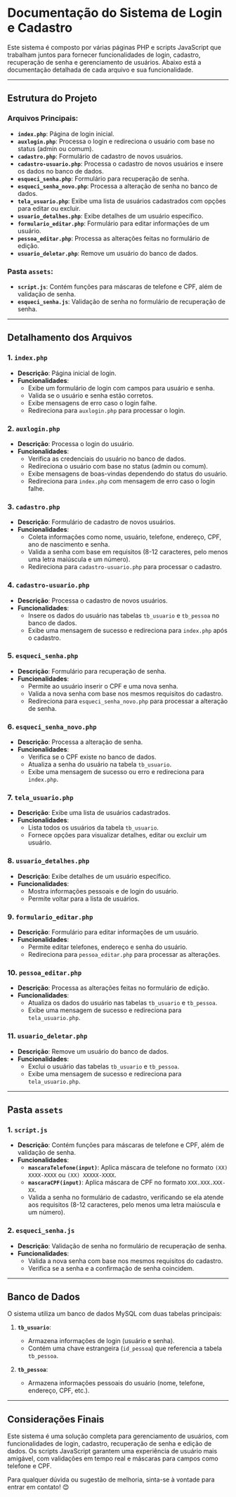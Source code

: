 # Documentação do Sistema de Login e Cadastro

Este sistema é composto por várias páginas PHP e scripts JavaScript que trabalham juntos para fornecer funcionalidades de login, cadastro, recuperação de senha e gerenciamento de usuários. Abaixo está a documentação detalhada de cada arquivo e sua funcionalidade.

---

## Estrutura do Projeto

### Arquivos Principais:
- **`index.php`**: Página de login inicial.
- **`auxlogin.php`**: Processa o login e redireciona o usuário com base no status (admin ou comum).
- **`cadastro.php`**: Formulário de cadastro de novos usuários.
- **`cadastro-usuario.php`**: Processa o cadastro de novos usuários e insere os dados no banco de dados.
- **`esqueci_senha.php`**: Formulário para recuperação de senha.
- **`esqueci_senha_novo.php`**: Processa a alteração de senha no banco de dados.
- **`tela_usuario.php`**: Exibe uma lista de usuários cadastrados com opções para editar ou excluir.
- **`usuario_detalhes.php`**: Exibe detalhes de um usuário específico.
- **`formulario_editar.php`**: Formulário para editar informações de um usuário.
- **`pessoa_editar.php`**: Processa as alterações feitas no formulário de edição.
- **`usuario_deletar.php`**: Remove um usuário do banco de dados.

### Pasta `assets`:
- **`script.js`**: Contém funções para máscaras de telefone e CPF, além de validação de senha.
- **`esqueci_senha.js`**: Validação de senha no formulário de recuperação de senha.

---

## Detalhamento dos Arquivos

### 1. **`index.php`**
- **Descrição**: Página inicial de login.
- **Funcionalidades**:
  - Exibe um formulário de login com campos para usuário e senha.
  - Valida se o usuário e senha estão corretos.
  - Exibe mensagens de erro caso o login falhe.
  - Redireciona para `auxlogin.php` para processar o login.

### 2. **`auxlogin.php`**
- **Descrição**: Processa o login do usuário.
- **Funcionalidades**:
  - Verifica as credenciais do usuário no banco de dados.
  - Redireciona o usuário com base no status (admin ou comum).
  - Exibe mensagens de boas-vindas dependendo do status do usuário.
  - Redireciona para `index.php` com mensagem de erro caso o login falhe.

### 3. **`cadastro.php`**
- **Descrição**: Formulário de cadastro de novos usuários.
- **Funcionalidades**:
  - Coleta informações como nome, usuário, telefone, endereço, CPF, ano de nascimento e senha.
  - Valida a senha com base em requisitos (8-12 caracteres, pelo menos uma letra maiúscula e um número).
  - Redireciona para `cadastro-usuario.php` para processar o cadastro.

### 4. **`cadastro-usuario.php`**
- **Descrição**: Processa o cadastro de novos usuários.
- **Funcionalidades**:
  - Insere os dados do usuário nas tabelas `tb_usuario` e `tb_pessoa` no banco de dados.
  - Exibe uma mensagem de sucesso e redireciona para `index.php` após o cadastro.

### 5. **`esqueci_senha.php`**
- **Descrição**: Formulário para recuperação de senha.
- **Funcionalidades**:
  - Permite ao usuário inserir o CPF e uma nova senha.
  - Valida a nova senha com base nos mesmos requisitos do cadastro.
  - Redireciona para `esqueci_senha_novo.php` para processar a alteração de senha.

### 6. **`esqueci_senha_novo.php`**
- **Descrição**: Processa a alteração de senha.
- **Funcionalidades**:
  - Verifica se o CPF existe no banco de dados.
  - Atualiza a senha do usuário na tabela `tb_usuario`.
  - Exibe uma mensagem de sucesso ou erro e redireciona para `index.php`.

### 7. **`tela_usuario.php`**
- **Descrição**: Exibe uma lista de usuários cadastrados.
- **Funcionalidades**:
  - Lista todos os usuários da tabela `tb_usuario`.
  - Fornece opções para visualizar detalhes, editar ou excluir um usuário.

### 8. **`usuario_detalhes.php`**
- **Descrição**: Exibe detalhes de um usuário específico.
- **Funcionalidades**:
  - Mostra informações pessoais e de login do usuário.
  - Permite voltar para a lista de usuários.

### 9. **`formulario_editar.php`**
- **Descrição**: Formulário para editar informações de um usuário.
- **Funcionalidades**:
  - Permite editar telefones, endereço e senha do usuário.
  - Redireciona para `pessoa_editar.php` para processar as alterações.

### 10. **`pessoa_editar.php`**
- **Descrição**: Processa as alterações feitas no formulário de edição.
- **Funcionalidades**:
  - Atualiza os dados do usuário nas tabelas `tb_usuario` e `tb_pessoa`.
  - Exibe uma mensagem de sucesso e redireciona para `tela_usuario.php`.

### 11. **`usuario_deletar.php`**
- **Descrição**: Remove um usuário do banco de dados.
- **Funcionalidades**:
  - Exclui o usuário das tabelas `tb_usuario` e `tb_pessoa`.
  - Exibe uma mensagem de sucesso e redireciona para `tela_usuario.php`.

---

## Pasta `assets`

### 1. **`script.js`**
- **Descrição**: Contém funções para máscaras de telefone e CPF, além de validação de senha.
- **Funcionalidades**:
  - **`mascaraTelefone(input)`**: Aplica máscara de telefone no formato `(XX) XXXX-XXXX` ou `(XX) XXXXX-XXXX`.
  - **`mascaraCPF(input)`**: Aplica máscara de CPF no formato `XXX.XXX.XXX-XX`.
  - Valida a senha no formulário de cadastro, verificando se ela atende aos requisitos (8-12 caracteres, pelo menos uma letra maiúscula e um número).

### 2. **`esqueci_senha.js`**
- **Descrição**: Validação de senha no formulário de recuperação de senha.
- **Funcionalidades**:
  - Valida a nova senha com base nos mesmos requisitos do cadastro.
  - Verifica se a senha e a confirmação de senha coincidem.

---

## Banco de Dados

O sistema utiliza um banco de dados MySQL com duas tabelas principais:

1. **`tb_usuario`**:
   - Armazena informações de login (usuário e senha).
   - Contém uma chave estrangeira (`id_pessoa`) que referencia a tabela `tb_pessoa`.

2. **`tb_pessoa`**:
   - Armazena informações pessoais do usuário (nome, telefone, endereço, CPF, etc.).

---

## Considerações Finais

Este sistema é uma solução completa para gerenciamento de usuários, com funcionalidades de login, cadastro, recuperação de senha e edição de dados. Os scripts JavaScript garantem uma experiência de usuário mais amigável, com validações em tempo real e máscaras para campos como telefone e CPF.

Para qualquer dúvida ou sugestão de melhoria, sinta-se à vontade para entrar em contato! 😊
